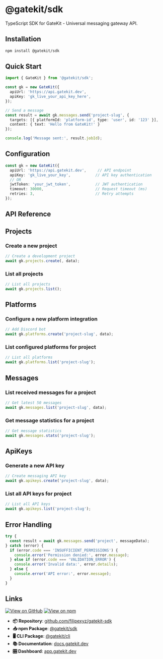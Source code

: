 # @gatekit/sdk

TypeScript SDK for GateKit - Universal messaging gateway API.

## Installation

```bash
npm install @gatekit/sdk
```

## Quick Start

```typescript
import { GateKit } from '@gatekit/sdk';

const gk = new GateKit({
  apiUrl: 'https://api.gatekit.dev',
  apiKey: 'gk_live_your_api_key_here',
});

// Send a message
const result = await gk.messages.send('project-slug', {
  targets: [{ platformId: 'platform-id', type: 'user', id: '123' }],
  content: { text: 'Hello from GateKit!' }
});

console.log('Message sent:', result.jobId);
```

## Configuration

```typescript
const gk = new GateKit({
  apiUrl: 'https://api.gatekit.dev',     // API endpoint
  apiKey: 'gk_live_your_key',           // API key authentication
  // OR
  jwtToken: 'your_jwt_token',           // JWT authentication
  timeout: 30000,                       // Request timeout (ms)
  retries: 3,                           // Retry attempts
});
```

## API Reference

## Projects

### Create a new project
```typescript
// Create a development project
await gk.projects.create(, data);
```

### List all projects
```typescript
// List all projects
await gk.projects.list();
```

## Platforms

### Configure a new platform integration
```typescript
// Add Discord bot
await gk.platforms.create('project-slug', data);
```

### List configured platforms for project
```typescript
// List all platforms
await gk.platforms.list('project-slug');
```

## Messages

### List received messages for a project
```typescript
// Get latest 50 messages
await gk.messages.list('project-slug', data);
```

### Get message statistics for a project
```typescript
// Get message statistics
await gk.messages.stats('project-slug');
```

## ApiKeys

### Generate a new API key
```typescript
// Create messaging API key
await gk.apikeys.create('project-slug', data);
```

### List all API keys for project
```typescript
// List all API keys
await gk.apikeys.list('project-slug');
```

## Error Handling

```typescript
try {
  const result = await gk.messages.send('project', messageData);
} catch (error) {
  if (error.code === 'INSUFFICIENT_PERMISSIONS') {
    console.error('Permission denied:', error.message);
  } else if (error.code === 'VALIDATION_ERROR') {
    console.error('Invalid data:', error.details);
  } else {
    console.error('API error:', error.message);
  }
}
```

## Links

[![View on GitHub](https://img.shields.io/badge/View%20on-GitHub-blue?logo=github)](https://github.com/filipexyz/gatekit-sdk)
[![View on npm](https://img.shields.io/badge/View%20on-npm-red?logo=npm)](https://www.npmjs.com/package/@gatekit/sdk)

- **📦 Repository**: [github.com/filipexyz/gatekit-sdk](https://github.com/filipexyz/gatekit-sdk)
- **📥 npm Package**: [@gatekit/sdk](https://www.npmjs.com/package/@gatekit/sdk)
- **🖥️ CLI Package**: [@gatekit/cli](https://www.npmjs.com/package/@gatekit/cli)
- **📚 Documentation**: [docs.gatekit.dev](https://docs.gatekit.dev)
- **🎛️ Dashboard**: [app.gatekit.dev](https://app.gatekit.dev)

